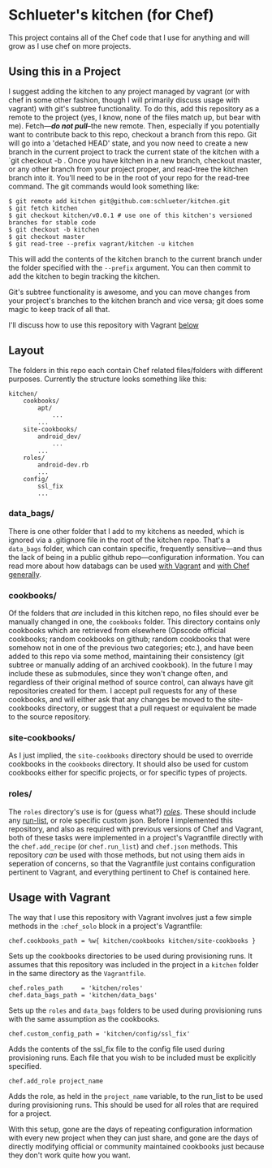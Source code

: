 # Schlueter's kitchen (for Chef) #
This project contains all of the Chef code that I use for anything and will grow as I use chef on more projects.

## Using this in a Project ##
I suggest adding the kitchen to any project managed by vagrant (or with chef in some other fashion, though I will primarily discuss usage with vagrant) with git's subtree functionality. To do this, add this repository as a remote to the project (yes, I know, none of the files match up, but bear with me). Fetch—**_do not pull_**–the new remote. Then, especially if you potentially want to contribute back to this repo, checkout a branch from this repo. Git will go into a 'detached HEAD' state, and you now need to create a new branch in the current project to track the current state of the kitchen with a `git checkout -b <new branch>. Once you have kitchen in a new branch, checkout master, or any other branch from your project proper, and read-tree the kitchen branch into it. You'll need to be in the root of your repo for the read-tree command. The git commands would look something like:

    $ git remote add kitchen git@github.com:schlueter/kitchen.git
    $ git fetch kitchen
    $ git checkout kitchen/v0.0.1 # use one of this kitchen's versioned branches for stable code
    $ git checkout -b kitchen
    $ git checkout master
    $ git read-tree --prefix vagrant/kitchen -u kitchen

This will add the contents of the kitchen branch to the current branch under the folder specified with the `--prefix` argument. You can then commit to add the kitchen to begin tracking the kitchen. 

Git's subtree functionality is awesome, and you can move changes from your project's branches to the kitchen branch and vice versa; git does some magic to keep track of all that.

I'll discuss how to use this repository with Vagrant [below](#usage_with_vagrant)

## Layout ##
The folders in this repo each contain Chef related files/folders with different purposes. Currently the structure looks something like this:

    kitchen/
        cookbooks/
            apt/
                ...
            ...
        site-cookbooks/
            android_dev/
                ...
            ...
        roles/
            android-dev.rb
            ...
        config/
            ssl_fix
            ...


### data_bags/ ###
There is one other folder that I add to my kitchens as needed, which is ignored via a .gitignore file in the root of the kitchen repo. That's a `data_bags` folder, which can contain specific, frequently sensitive—and thus the lack of being in a public github repo—configuration information. You can read more about how databags can be used [with Vagrant](http://docs.vagrantup.com/v2/provisioning/chef_solo.html) and [with Chef generally](http://docs.opscode.com/essentials_data_bags.html).

### cookbooks/ ###
Of the folders that *are* included in this kitchen repo, no files should ever be manually changed in one, the `cookbooks` folder. This directory contains only cookbooks which are retrieved from elsewhere (Opscode official cookbooks; random cookbooks on github; random cookbooks that were somehow not in one of the previous two categories; etc.), and have been added to this repo via some method, maintaining their consistency (git subtree or manually adding of an archived cookbook). In the future I may include these as submodules, since they won't change often, and regardless of their original method of source control, can always have git repositories created for them. I accept pull requests for any of these cookbooks, and will either ask that any changes be moved to the site-cookbooks directory, or suggest that a pull request or equivalent be made to the source repository.

### site-cookbooks/ ###
As I just implied, the `site-cookbooks` directory should be used to override cookbooks in the `cookbooks` directory. It should also be used for custom cookbooks either for specific projects, or for specific types of projects. 

### roles/ ###
The `roles` directory's use is for (guess what?) [*roles*](http://docs.opscode.com/essentials_roles.html). These should include any [run-list](http://docs.opscode.com/essentials_node_object_run_lists.html), or role specific custom json. Before I implemented this repository, and also as required with previous versions of Chef and Vagrant, both of these tasks were implemented in a project's Vagrantfile directly with the `chef.add_recipe` (or `chef.run_list`) and `chef.json` methods. This repository *can* be used with those methods, but not using them aids in seperation of concerns, so that the Vagrantfile just contains configuration pertinent to Vagrant, and everything pertinent to Chef is contained here.

## Usage with Vagrant ##
The way that I use this repository with Vagrant involves just a few simple methods in the `:chef_solo` block in a project's Vagrantfile:

    chef.cookbooks_path = %w{ kitchen/cookbooks kitchen/site-cookbooks }

Sets up the cookbooks directories to be used during provisioning runs. It assumes that this repository was included in the project in a `kitchen` folder in the same directory as the `Vagrantfile`.

    chef.roles_path     = 'kitchen/roles'
    chef.data_bags_path = 'kitchen/data_bags'

Sets up the `roles` and `data_bags` folders to be used during provisioning runs with the same assumption as the cookbooks.

    chef.custom_config_path = 'kitchen/config/ssl_fix'

Adds the contents of the ssl_fix file to the config file used during provisioning runs. Each file that you wish to be included must be explicitly specified.

    chef.add_role project_name

Adds the role, as held in the `project_name` variable, to the run_list to be used during provisioning runs. This should be used for all roles that are required for a project.

With this setup, gone are the days of repeating configuration information with every new project when they can just share, and gone are the days of directly modifying official or community maintained cookbooks just because they don't work quite how you want. 
